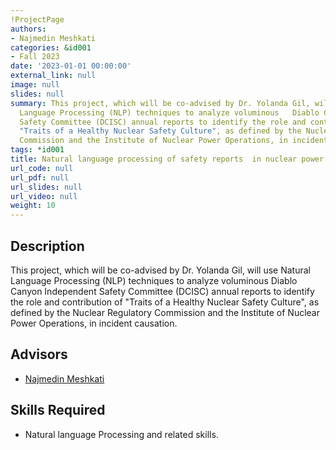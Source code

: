 ```yaml
---
!ProjectPage
authors:
- Najmedin Meshkati
categories: &id001
- Fall 2023
date: '2023-01-01 00:00:00'
external_link: null
image: null
slides: null
summary: This project, which will be co-advised by Dr. Yolanda Gil, will use Natural
  Language Processing (NLP) techniques to analyze voluminous   Diablo Canyon Independent
  Safety Committee (DCISC) annual reports to identify the role and contribution of
  "Traits of a Healthy Nuclear Safety Culture", as defined by the Nuclear Regulatory
  Commission and the Institute of Nuclear Power Operations, in incident causation.
tags: *id001
title: Natural language processing of safety reports  in nuclear power plants
url_code: null
url_pdf: null
url_slides: null
url_video: null
weight: 10
---
```

## Description

This project, which will be co-advised by Dr. Yolanda Gil, will use Natural Language Processing (NLP) techniques to analyze voluminous   Diablo Canyon Independent Safety Committee (DCISC) annual reports to identify the role and contribution of &#34;Traits of a Healthy Nuclear Safety Culture&#34;, as defined by the Nuclear Regulatory Commission and the Institute of Nuclear Power Operations, in incident causation.




## Advisors

* [Najmedin Meshkati](../../../author/najmedin-meshkati)

## Skills Required


* Natural language Processing and related skills.